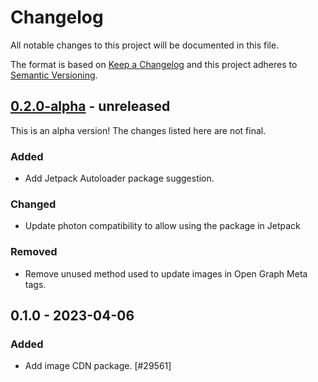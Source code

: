 # Changelog

All notable changes to this project will be documented in this file.

The format is based on [Keep a Changelog](https://keepachangelog.com/en/1.0.0/)
and this project adheres to [Semantic Versioning](https://semver.org/spec/v2.0.0.html).

## [0.2.0-alpha] - unreleased

This is an alpha version! The changes listed here are not final.

### Added
- Add Jetpack Autoloader package suggestion.

### Changed
- Update photon compatibility to allow using the package in Jetpack

### Removed
- Remove unused method used to update images in Open Graph Meta tags.

## 0.1.0 - 2023-04-06
### Added
- Add image CDN package. [#29561]

[0.2.0-alpha]: https://github.com/Automattic/jetpack-image-cdn/compare/v0.1.0...v0.2.0-alpha
